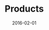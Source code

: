 ---
title: Products
linktitle: Products
description: Store representations of digital products you sell in PaySuper.
date: 2016-02-01
publishdate: 2016-02-01
lastmod: 2016-03-02
layout: single
# menu:
#   docs:
#     parent: "api-reference"
#     weight: 14
categories: []
keywords: []
aliases: []
draft: false
toc: true
---